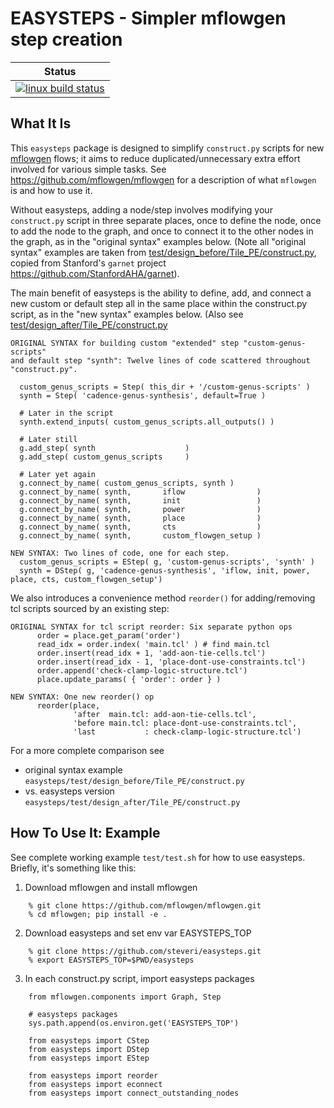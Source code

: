 # EASYSTEPS - Simpler mflowgen step creation

| Status                       |
|------------------------------|
| [![linux build status][1]][2]|

[1]: https://travis-ci.org/steveri/easysteps.svg?branch=master
[2]: https://travis-ci.org/steveri/easysteps


## What It Is

This `easysteps` package is designed to simplify `construct.py` scripts for new [mflowgen](https://github.com/mflowgen/mflowgen) flows; it aims to reduce duplicated/unnecessary extra effort involved for various simple tasks. See https://github.com/mflowgen/mflowgen for a description of what `mflowgen` is and how to use it.

Without easysteps, adding a node/step involves modifying your `construct.py` script in three separate places, once to define the node, once to add the node to the graph, and once to connect it to the other nodes in the graph, as in the "original syntax" examples below. (Note all "original syntax" examples are taken from [test/design_before/Tile_PE/construct.py](https://github.com/steveri/easysteps/blob/master/test/design_before/Tile_PE/construct.py), copied from Stanford's `garnet` project https://github.com/StanfordAHA/garnet).

The main benefit of easysteps is the ability to define, add, and connect a new custom or default step all in the same place within the construct.py script, as in the "new syntax" examples below. (Also see [test/design_after/Tile_PE/construct.py](https://github.com/steveri/easysteps/blob/master/test/design_after/Tile_PE/construct.py)


```
ORIGINAL SYNTAX for building custom "extended" step "custom-genus-scripts"
and default step "synth": Twelve lines of code scattered throughout "construct.py".

  custom_genus_scripts = Step( this_dir + '/custom-genus-scripts' )
  synth = Step( 'cadence-genus-synthesis', default=True )

  # Later in the script
  synth.extend_inputs( custom_genus_scripts.all_outputs() )

  # Later still
  g.add_step( synth                    )
  g.add_step( custom_genus_scripts     )

  # Later yet again
  g.connect_by_name( custom_genus_scripts, synth )
  g.connect_by_name( synth,       iflow                )
  g.connect_by_name( synth,       init                 )
  g.connect_by_name( synth,       power                )
  g.connect_by_name( synth,       place                )
  g.connect_by_name( synth,       cts                  )
  g.connect_by_name( synth,       custom_flowgen_setup )

NEW SYNTAX: Two lines of code, one for each step.
  custom_genus_scripts = EStep( g, 'custom-genus-scripts', 'synth' )
  synth = DStep( g, 'cadence-genus-synthesis', 'iflow, init, power, place, cts, custom_flowgen_setup')

```

We also introduces a convenience method `reorder()` for adding/removing tcl scripts sourced by an existing step:

```
ORIGINAL SYNTAX for tcl script reorder: Six separate python ops
      order = place.get_param('order')
      read_idx = order.index( 'main.tcl' ) # find main.tcl
      order.insert(read_idx + 1, 'add-aon-tie-cells.tcl')
      order.insert(read_idx - 1, 'place-dont-use-constraints.tcl')
      order.append('check-clamp-logic-structure.tcl')
      place.update_params( { 'order': order } ) 

NEW SYNTAX: One new reorder() op
      reorder(place,
              'after  main.tcl: add-aon-tie-cells.tcl',
              'before main.tcl: place-dont-use-constraints.tcl',
              'last           : check-clamp-logic-structure.tcl')
```

For a more complete comparison see
* original syntax example `easysteps/test/design_before/Tile_PE/construct.py`
* vs. easysteps version `easysteps/test/design_after/Tile_PE/construct.py`

## How To Use It: Example

See complete working example `test/test.sh` for how to use easysteps. Briefly, it's something like this:

1. Download mflowgen and install mflowgen
```
    % git clone https://github.com/mflowgen/mflowgen.git
    % cd mflowgen; pip install -e .
```

2. Download easysteps and set env var EASYSTEPS_TOP
```
    % git clone https://github.com/steveri/easysteps.git
    % export EASYSTEPS_TOP=$PWD/easysteps

```
3. In each construct.py script, import easysteps packages
```
    from mflowgen.components import Graph, Step

    # easysteps packages
    sys.path.append(os.environ.get('EASYSTEPS_TOP')

    from easysteps import CStep
    from easysteps import DStep
    from easysteps import EStep

    from easysteps import reorder
    from easysteps import econnect
    from easysteps import connect_outstanding_nodes
```


